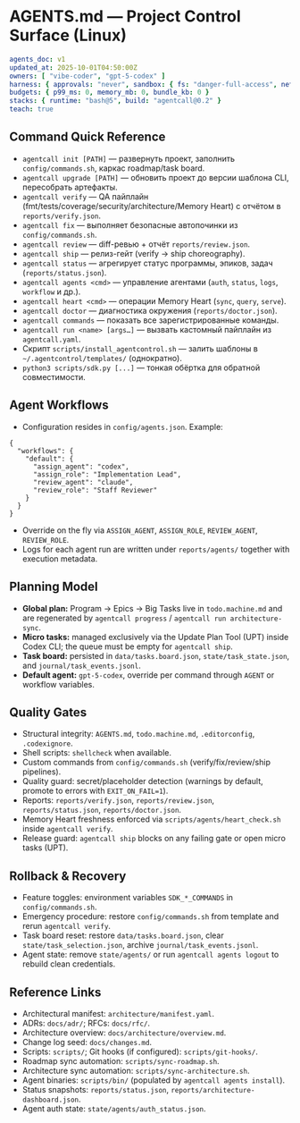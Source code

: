 # AGENTS.md — Project Control Surface (Linux)

```yaml
agents_doc: v1
updated_at: 2025-10-01T04:50:00Z
owners: [ "vibe-coder", "gpt-5-codex" ]
harness: { approvals: "never", sandbox: { fs: "danger-full-access", net: "enabled" } }
budgets: { p99_ms: 0, memory_mb: 0, bundle_kb: 0 }
stacks: { runtime: "bash@5", build: "agentcall@0.2" }
teach: true
```
## Command Quick Reference
- `agentcall init [PATH]` — развернуть проект, заполнить `config/commands.sh`, каркас roadmap/task board.
- `agentcall upgrade [PATH]` — обновить проект до версии шаблона CLI, пересобрать артефакты.
- `agentcall verify` — QA пайплайн (fmt/tests/coverage/security/architecture/Memory Heart) с отчётом в `reports/verify.json`.
- `agentcall fix` — выполняет безопасные автопочинки из `config/commands.sh`.
- `agentcall review` — diff-ревью + отчёт `reports/review.json`.
- `agentcall ship` — релиз-гейт (verify → ship choreography).
- `agentcall status` — агрегирует статус программы, эпиков, задач (`reports/status.json`).
- `agentcall agents <cmd>` — управление агентами (`auth`, `status`, `logs`, `workflow` и др.).
- `agentcall heart <cmd>` — операции Memory Heart (`sync`, `query`, `serve`).
- `agentcall doctor` — диагностика окружения (`reports/doctor.json`).
- `agentcall commands` — показать все зарегистрированные команды.
- `agentcall run <name> [args…]` — вызвать кастомный пайплайн из `agentcall.yaml`.
- Скрипт `scripts/install_agentcontrol.sh` — залить шаблоны в `~/.agentcontrol/templates/` (однократно).
- `python3 scripts/sdk.py [...]` — тонкая обёртка для обратной совместимости.

## Agent Workflows
- Configuration resides in `config/agents.json`. Example:
```jsonc
{
  "workflows": {
    "default": {
      "assign_agent": "codex",
      "assign_role": "Implementation Lead",
      "review_agent": "claude",
      "review_role": "Staff Reviewer"
    }
  }
}
```
- Override on the fly via `ASSIGN_AGENT`, `ASSIGN_ROLE`, `REVIEW_AGENT`, `REVIEW_ROLE`.
- Logs for each agent run are written under `reports/agents/` together with execution metadata.

## Planning Model
- **Global plan:** Program → Epics → Big Tasks live in `todo.machine.md` and are regenerated by `agentcall progress` / `agentcall run architecture-sync`.
- **Micro tasks:** managed exclusively via the Update Plan Tool (UPT) inside Codex CLI; the queue must be empty for `agentcall ship`.
- **Task board:** persisted in `data/tasks.board.json`, `state/task_state.json`, and `journal/task_events.jsonl`.
- **Default agent:** `gpt-5-codex`, override per command through `AGENT` or workflow variables.

## Quality Gates
- Structural integrity: `AGENTS.md`, `todo.machine.md`, `.editorconfig`, `.codexignore`.
- Shell scripts: `shellcheck` when available.
- Custom commands from `config/commands.sh` (verify/fix/review/ship pipelines).
- Quality guard: secret/placeholder detection (warnings by default, promote to errors with `EXIT_ON_FAIL=1`).
- Reports: `reports/verify.json`, `reports/review.json`, `reports/status.json`, `reports/doctor.json`.
- Memory Heart freshness enforced via `scripts/agents/heart_check.sh` inside `agentcall verify`.
- Release guard: `agentcall ship` blocks on any failing gate or open micro tasks (UPT).

## Rollback & Recovery
- Feature toggles: environment variables `SDK_*_COMMANDS` in `config/commands.sh`.
- Emergency procedure: restore `config/commands.sh` from template and rerun `agentcall verify`.
- Task board reset: restore `data/tasks.board.json`, clear `state/task_selection.json`, archive `journal/task_events.jsonl`.
- Agent state: remove `state/agents/` or run `agentcall agents logout` to rebuild clean credentials.

## Reference Links
- Architectural manifest: `architecture/manifest.yaml`.
- ADRs: `docs/adr/`; RFCs: `docs/rfc/`.
- Architecture overview: `docs/architecture/overview.md`.
- Change log seed: `docs/changes.md`.
- Scripts: `scripts/`; Git hooks (if configured): `scripts/git-hooks/`.
- Roadmap sync automation: `scripts/sync-roadmap.sh`.
- Architecture sync automation: `scripts/sync-architecture.sh`.
- Agent binaries: `scripts/bin/` (populated by `agentcall agents install`).
- Status snapshots: `reports/status.json`, `reports/architecture-dashboard.json`.
- Agent auth state: `state/agents/auth_status.json`.
